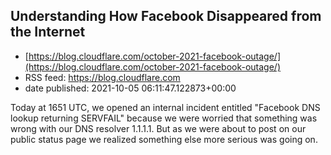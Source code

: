 ## Understanding How Facebook Disappeared from the Internet
 - [https://blog.cloudflare.com/october-2021-facebook-outage/](https://blog.cloudflare.com/october-2021-facebook-outage/)
 - RSS feed: https://blog.cloudflare.com
 - date published: 2021-10-05 06:11:47.122873+00:00

Today at 1651 UTC, we opened an internal incident entitled "Facebook DNS lookup returning SERVFAIL" because we were worried that something was wrong with our DNS resolver 1.1.1.1.  But as we were about to post on our public status page we realized something else more serious was going on.

